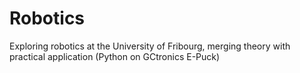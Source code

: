 # Robotics
Exploring robotics at the  University of Fribourg, merging theory with practical application (Python on GCtronics E-Puck)

